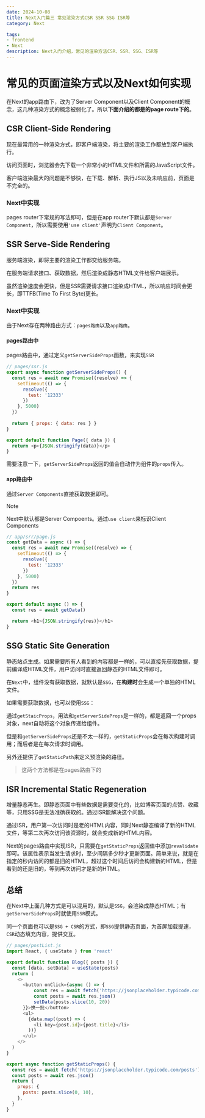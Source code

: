 ```yaml
---
date: 2024-10-08
title: Next入门篇三 常见渲染方式CSR SSR SSG ISR等
category: Next

tags:
- frontend
- Next
description: Next入门介绍，常见的渲染方法CSR、SSR、SSG、ISR等
---
```


# 常见的页面渲染方式以及Next如何实现

在Next的app路由下，改为了Server Component以及Client Component的概念，这几种渲染方式的概念被弱化了。所以**下面介绍的都是的page route下的**。

## CSR Client-Side Rendering

现在最常用的一种渲染方式，即客户端渲染，将主要的渲染工作都放到客户端执行。

访问页面时，浏览器会先下载一个非常小的HTML文件和所需的JavaScript文件。

客户端渲染最大的问题是不够快，在下载、解析、执行JS以及未响应前，页面是不完全的。

### Next中实现

pages router下常规的写法即可，但是在app router下默认都是`Server Component`，所以需要使用`'use client'`声明为`Client Component`。

## SSR Serve-Side Rendering

服务端渲染，即将主要的渲染工作都交给服务端。

在服务端请求接口、获取数据，然后渲染成静态HTML文件给客户端展示。

虽然渲染速度会更快，但是SSR需要请求接口渲染成HTML，所以响应时间会更长，即TTFB(Time To First Byte)更长。

### Next中实现

由于Next存在两种路由方式：`pages路由`以及`app路由`。

#### pages路由中

pages路由中，通过定义`getServerSideProps`函数，来实现`SSR`

```js
// pages/ssr.js
export async function getServerSideProps() {
  const res = await new Promise((resolve) => {
    setTimeout(() => {
      resolve({
        test: '12333'
      })
    }, 5000)
  })
 
  return { props: { data: res } }
}

export default function Page({ data }) {
  return <p>{JSON.stringify(data)}</p>
}
```

需要注意一下，`getServerSideProps`返回的值会自动作为组件的`props`传入。

#### app路由中

通过`Server Components`直接获取数据即可。

> [!NOTE]
> Next中默认都是Server Compoents。通过`use client`来标识Client Components

```js
// app/srr/page.js
const getData = async () => {
  const res = await new Promise((resolve) => {
    setTimeout(() => {
      resolve({
        test: '12333'
      })
    }, 5000)
  })
  return res
}

export default async () => {
  const res = await getData()

  return <h1>{JSON.stringify(res)}</h1>
}
```

## SSG Static Site Generation

静态站点生成。如果需要所有人看到的内容都是一样的，可以直接先获取数据，提前编译成HTML文件，用户访问时直接返回静态的HTML文件即可。

在`Next`中，组件没有获取数据，就默认是`SSG`，在**构建时**会生成一个单独的HTML文件。

如果需要获取数据，也可以使用`SSG`：

通过`getStaicProps`，用法和`getServerSideProps`是一样的，都是返回一个props对象，next自动将这个对象传递给组件。

但是和`getServerSideProps`还是不太一样的，`getStaticProps`会在每次构建时调用；而后者是在每次请求时调用。

另外还提供了`getStaticPath`来定义预渲染的路径。

> 这两个方法都是在pages路由下的

## ISR Incremental Static Regeneration

增量静态再生。即静态页面中有些数据是需要变化的，比如博客页面的点赞、收藏等，只用SSG是无法准确获取的。通过ISR能解决这个问题。

通过ISR，用户第一次访问时是老的HTML内容，同时Next静态编译了新的HTML文件，等第二次再次访问该资源时，就会变成新的HTML内容。

Next的pages路由中实现ISR，只需要在`getStaticProps`返回值中添加`revalidate`即可。该属性表示当发生请求时，至少间隔多少秒才更新页面。简单来说，就是在指定的秒内访问的都是旧的HTML，超过这个时间后访问会构建新的HTML，但是看到的还是旧的，等到再次访问才是新的HTML。

## 总结

在Next中上面几种方式是可以混用的，默认是`SSG`，会渲染成静态HTML；有`getServerSideProps`时就使用`SSR`模式。

同一个页面也可以是`SSG + CSR`的方式，即`SSG`提供静态页面，为首屏加载提速，`CSR`动态填充内容，提供交互。

```js
// pages/postList.js
import React, { useState } from 'react'

export default function Blog({ posts }) {
  const [data, setData] = useState(posts)
  return (
    <>
      <button onClick={async () => {
          const res = await fetch('https://jsonplaceholder.typicode.com/posts')
          const posts = await res.json()
          setData(posts.slice(10, 20))
      }}>换一批</button>
      <ul>
        {data.map((post) => (
          <li key={post.id}>{post.title}</li>
        ))}
      </ul>
    </>
  )
}

export async function getStaticProps() {
  const res = await fetch('https://jsonplaceholder.typicode.com/posts')
  const posts = await res.json()
  return {
    props: {
      posts: posts.slice(0, 10),
    },
  }
}
```

